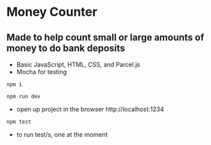 # Money Counter

## Made to help count small or large amounts of money to do bank deposits 
- Basic JavaScript, HTML, CSS, and Parcel.js
- Mocha for testing

```
npm i
```

```
npm run dev
```

- open up project in the browser http://localhost:1234 

```
npm test
```

- to run test/s, one at the moment

